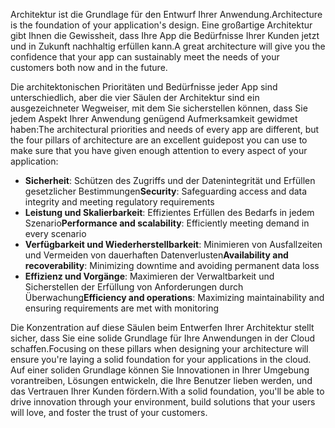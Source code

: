 <span data-ttu-id="6e9fd-101">Architektur ist die Grundlage für den Entwurf Ihrer Anwendung.</span><span class="sxs-lookup"><span data-stu-id="6e9fd-101">Architecture is the foundation of your application's design.</span></span> <span data-ttu-id="6e9fd-102">Eine großartige Architektur gibt Ihnen die Gewissheit, dass Ihre App die Bedürfnisse Ihrer Kunden jetzt und in Zukunft nachhaltig erfüllen kann.</span><span class="sxs-lookup"><span data-stu-id="6e9fd-102">A great architecture will give you the confidence that your app can sustainably meet the needs of your customers both now and in the future.</span></span>

<span data-ttu-id="6e9fd-103">Die architektonischen Prioritäten und Bedürfnisse jeder App sind unterschiedlich, aber die vier Säulen der Architektur sind ein ausgezeichneter Wegweiser, mit dem Sie sicherstellen können, dass Sie jedem Aspekt Ihrer Anwendung genügend Aufmerksamkeit gewidmet haben:</span><span class="sxs-lookup"><span data-stu-id="6e9fd-103">The architectural priorities and needs of every app are different, but the four pillars of architecture are an excellent guidepost you can use to make sure that you have given enough attention to every aspect of your application:</span></span>

- <span data-ttu-id="6e9fd-104">**Sicherheit**: Schützen des Zugriffs und der Datenintegrität und Erfüllen gesetzlicher Bestimmungen</span><span class="sxs-lookup"><span data-stu-id="6e9fd-104">**Security**: Safeguarding access and data integrity and meeting regulatory requirements</span></span>
- <span data-ttu-id="6e9fd-105">**Leistung und Skalierbarkeit**: Effizientes Erfüllen des Bedarfs in jedem Szenario</span><span class="sxs-lookup"><span data-stu-id="6e9fd-105">**Performance and scalability**: Efficiently meeting demand in every scenario</span></span>
- <span data-ttu-id="6e9fd-106">**Verfügbarkeit und Wiederherstellbarkeit**: Minimieren von Ausfallzeiten und Vermeiden von dauerhaften Datenverlusten</span><span class="sxs-lookup"><span data-stu-id="6e9fd-106">**Availability and recoverability**: Minimizing downtime and avoiding permanent data loss</span></span>
- <span data-ttu-id="6e9fd-107">**Effizienz und Vorgänge**: Maximieren der Verwaltbarkeit und Sicherstellen der Erfüllung von Anforderungen durch Überwachung</span><span class="sxs-lookup"><span data-stu-id="6e9fd-107">**Efficiency and operations**: Maximizing maintainability and ensuring requirements are met with monitoring</span></span>

<span data-ttu-id="6e9fd-108">Die Konzentration auf diese Säulen beim Entwerfen Ihrer Architektur stellt sicher, dass Sie eine solide Grundlage für Ihre Anwendungen in der Cloud schaffen.</span><span class="sxs-lookup"><span data-stu-id="6e9fd-108">Focusing on these pillars when designing your architecture will ensure you're laying a solid foundation for your applications in the cloud.</span></span> <span data-ttu-id="6e9fd-109">Auf einer soliden Grundlage können Sie Innovationen in Ihrer Umgebung vorantreiben, Lösungen entwickeln, die Ihre Benutzer lieben werden, und das Vertrauen Ihrer Kunden fördern.</span><span class="sxs-lookup"><span data-stu-id="6e9fd-109">With a solid foundation, you'll be able to drive innovation through your environment, build solutions that your users will love, and foster the trust of your customers.</span></span>